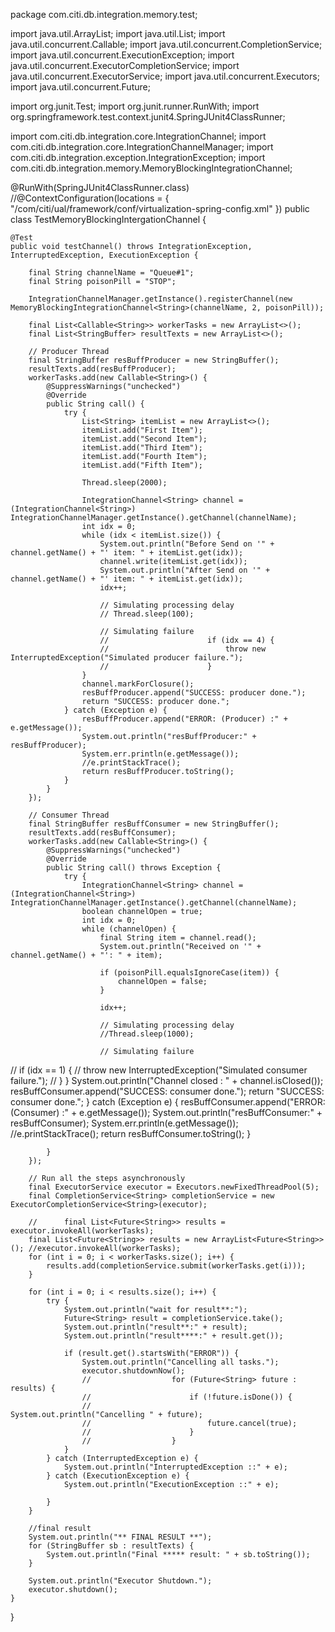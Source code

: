 package com.citi.db.integration.memory.test;

import java.util.ArrayList;
import java.util.List;
import java.util.concurrent.Callable;
import java.util.concurrent.CompletionService;
import java.util.concurrent.ExecutionException;
import java.util.concurrent.ExecutorCompletionService;
import java.util.concurrent.ExecutorService;
import java.util.concurrent.Executors;
import java.util.concurrent.Future;

import org.junit.Test;
import org.junit.runner.RunWith;
import org.springframework.test.context.junit4.SpringJUnit4ClassRunner;

import com.citi.db.integration.core.IntegrationChannel;
import com.citi.db.integration.core.IntegrationChannelManager;
import com.citi.db.integration.exception.IntegrationException;
import com.citi.db.integration.memory.MemoryBlockingIntegrationChannel;

@RunWith(SpringJUnit4ClassRunner.class)
//@ContextConfiguration(locations = { "/com/citi/ual/framework/conf/virtualization-spring-config.xml" })
public class TestMemoryBlockingIntergationChannel {

	@Test
	public void testChannel() throws IntegrationException, InterruptedException, ExecutionException {

		final String channelName = "Queue#1";
		final String poisonPill = "STOP";

		IntegrationChannelManager.getInstance().registerChannel(new MemoryBlockingIntegrationChannel<String>(channelName, 2, poisonPill));

		final List<Callable<String>> workerTasks = new ArrayList<>();
		final List<StringBuffer> resultTexts = new ArrayList<>();

		// Producer Thread
		final StringBuffer resBuffProducer = new StringBuffer();
		resultTexts.add(resBuffProducer);
		workerTasks.add(new Callable<String>() {
			@SuppressWarnings("unchecked")
			@Override
			public String call() {
				try {
					List<String> itemList = new ArrayList<>();
					itemList.add("First Item");
					itemList.add("Second Item");
					itemList.add("Third Item");
					itemList.add("Fourth Item");
					itemList.add("Fifth Item");

					Thread.sleep(2000);

					IntegrationChannel<String> channel = (IntegrationChannel<String>) IntegrationChannelManager.getInstance().getChannel(channelName);
					int idx = 0;
					while (idx < itemList.size()) {
						System.out.println("Before Send on '" + channel.getName() + "' item: " + itemList.get(idx));
						channel.write(itemList.get(idx));
						System.out.println("After Send on '" + channel.getName() + "' item: " + itemList.get(idx));
						idx++;

						// Simulating processing delay
						// Thread.sleep(100);

						// Simulating failure
						//						if (idx == 4) {
						//							throw new InterruptedException("Simulated producer failure.");
						//						}
					}
					channel.markForClosure();
					resBuffProducer.append("SUCCESS: producer done.");
					return "SUCCESS: producer done.";
				} catch (Exception e) {
					resBuffProducer.append("ERROR: (Producer) :" + e.getMessage());
					System.out.println("resBuffProducer:" + resBuffProducer);
					System.err.println(e.getMessage());
					//e.printStackTrace();
					return resBuffProducer.toString();
				}
			}
		});

		// Consumer Thread
		final StringBuffer resBuffConsumer = new StringBuffer();
		resultTexts.add(resBuffConsumer);
		workerTasks.add(new Callable<String>() {
			@SuppressWarnings("unchecked")
			@Override
			public String call() throws Exception {
				try {
					IntegrationChannel<String> channel = (IntegrationChannel<String>) IntegrationChannelManager.getInstance().getChannel(channelName);
					boolean channelOpen = true;
					int idx = 0;
					while (channelOpen) {
						final String item = channel.read();
						System.out.println("Received on '" + channel.getName() + "': " + item);

						if (poisonPill.equalsIgnoreCase(item)) {
							channelOpen = false;
						}

						idx++;

						// Simulating processing delay
						//Thread.sleep(1000);

						// Simulating failure
//						if (idx == 1) {
//							throw new InterruptedException("Simulated consumer failure.");
//						}
					}
					System.out.println("Channel closed : " + channel.isClosed());
					resBuffConsumer.append("SUCCESS: consumer done.");
					return "SUCCESS: consumer done.";
				} catch (Exception e) {
					resBuffConsumer.append("ERROR: (Consumer) :" + e.getMessage());
					System.out.println("resBuffConsumer:" + resBuffConsumer);
					System.err.println(e.getMessage());
					//e.printStackTrace();
					return resBuffConsumer.toString();
				}

			}
		});

		// Run all the steps asynchronously
		final ExecutorService executor = Executors.newFixedThreadPool(5);
		final CompletionService<String> completionService = new ExecutorCompletionService<String>(executor);

		//		final List<Future<String>> results = executor.invokeAll(workerTasks);
		final List<Future<String>> results = new ArrayList<Future<String>>(); //executor.invokeAll(workerTasks);
		for (int i = 0; i < workerTasks.size(); i++) {
			results.add(completionService.submit(workerTasks.get(i)));
		}

		for (int i = 0; i < results.size(); i++) {
			try {
				System.out.println("wait for result**:");
				Future<String> result = completionService.take();
				System.out.println("result**:" + result);
				System.out.println("result****:" + result.get());

				if (result.get().startsWith("ERROR")) {
					System.out.println("Cancelling all tasks.");
					executor.shutdownNow();
					//					for (Future<String> future : results) {
					//						if (!future.isDone()) {
					//							System.out.println("Cancelling " + future);
					//							future.cancel(true);
					//						}
					//					}
				}
			} catch (InterruptedException e) {
				System.out.println("InterruptedException ::" + e);
			} catch (ExecutionException e) {
				System.out.println("ExecutionException ::" + e);

			}
		}

		//final result
		System.out.println("** FINAL RESULT **");
		for (StringBuffer sb : resultTexts) {
			System.out.println("Final ***** result: " + sb.toString());
		}

		System.out.println("Executor Shutdown.");
		executor.shutdown();
	}
}

